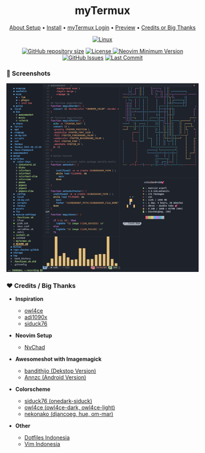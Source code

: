 <h1 align="center">myTermux</h1> 

<div align="center">
	<a href="https://xshin404.github.io/">About Setup</a>
  <span> • </span>
    	<a href="https://xshin404.github.io/installation/android.html">Install</a>
  <span> • </span>
       	<a href="https://xshin404.github.io/login/login.html">myTermux Login</a>
  <span> • </span>
	<a href="https://xshin404.github.io/preview/screenshot.html">Preview</a>
  <span> • </span>
      	<a href="https://xshin404.github.io/credits/index.html">Credits or Big Thanks</a>
  <p></p>
</div>

<div align="center">
	
[![Linux](https://img.shields.io/badge/my%20Termux-gray.svg?style=for-the-badge&logo=android)]()
	
</div>

<div align="center">
	
<a href="https://github.com/xshin404/myTermux"
        ><img
            src="https://img.shields.io/github/repo-size/xshin404/myTermux?style=flat-square&label=Repo"
            alt="GitHub repository size"
    /></a>
      <a href="https://github.com/xshin404/myTermux/blob/main/LICENSE"
        ><img
            src="https://img.shields.io/github/license/xshin404/myTermux?style=flat-square&logo=GNU&label=License"
            alt="License"
    />
[![Neovim Minimum Version](https://img.shields.io/badge/Neovim-0.5+-blueviolet.svg?style=flat-square&logo=Neovim&logoColor=white)](https://github.com/neovim/neovim)
[![GitHub Issues](https://img.shields.io/github/issues/xshin404/myTermux.svg?style=flat-square&label=Issues&color=fc0330)](https://github.com/xshin404/myTermux/issues)
[![Last Commit](https://img.shields.io/github/last-commit/xshin404/myTermux.svg?style=flat-square&label=Last%20Commit&color=58eb34)](https://github.com/xshin404/myTermux/pulse) 
	      
  </div>


### :camera_flash: Screenshots
<a href="https://raw.githubusercontent.com/xshin404/myTermux/main/assets/images/README/merge.png" target="_blank" rel="noopener">
  <img alt="myTermux rxfetch" src="/assets/images/README/merge.png"/>
</a>


### :hearts:  Credits / Big Thanks
- **Inspiration**
  - [owl4ce](https://github.com/owl4ce)
  - [adi1090x](https://github.com/adi1090x)
  - [siduck76](https://github.com/siduck76)

- **Neovim Setup**
  - [NvChad](https://github.com/NvChad/NvChad)

- **Awesomeshot with Imagemagick**
  - [bandithijo (Dekstop Version)](https://github.com/bandithijo)
  - [Annzc (Android Version)](https://github.com/annzc)

- **Colorscheme**
  - [siduck76 (onedark-siduck)](https://github.com/siduck76)
  - [owl4ce (owl4ce-dark, owl4ce-light)](https://github.com/owl4ce)
  - [nekonako (djancoeg, hue, om-mar)](https://github.com/nekonako)

- **Other**
  - [Dotfiles Indonesia](https://t.me/dotfiles_id)
  - [Vim Indonesia](https://t.me/VimID)
